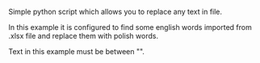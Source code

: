 Simple python script which allows you to replace any text in file. 

In this example it is configured to find some english words imported from .xlsx file and replace them with polish words.  

Text in this example must be between "". 
